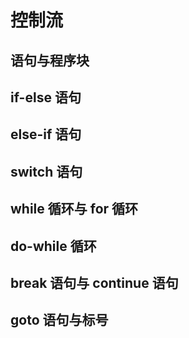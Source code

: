 # 控制流

## 语句与程序块

## if-else 语句

## else-if 语句

## switch 语句

## while 循环与 for 循环

## do-while 循环

## break 语句与 continue 语句

## goto 语句与标号

